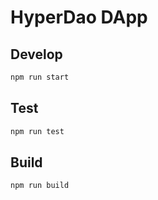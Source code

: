 # HyperDao DApp

## Develop

```bash
npm run start
```

## Test

```bash
npm run test
```

## Build

```bash
npm run build
```
